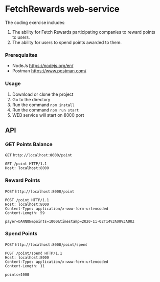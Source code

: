 # FetchRewards web-service

The coding exercise includes: 
1. The ability for Fetch Rewards participating companies to reward points to users.
2. The ability for users to spend points awarded to them.

### Prerequisites
-   NodeJs https://nodejs.org/en/ 
-   Postman https://www.postman.com/

### Usage

1. Download or clone the project
2. Go to the directory
3. Run the command `npm install`
4. Run the command `npm run start`
5. WEB service will start on 8000 port

## API

### GET Points Balance

`GET` `http://localhost:8000/point`

```
GET /point HTTP/1.1
Host: localhost:8000
```

### Reward Points

`POST` `http://localhost:8000/point`

```
POST /point HTTP/1.1
Host: localhost:8000
Content-Type: application/x-www-form-urlencoded
Content-Length: 59

payer=DANNON&points=1000&timestamp=2020-11-02T14%3A00%3A00Z
```
### Spend Points

`POST` `http://localhost:8000/point/spend`

```
POST /point/spend HTTP/1.1
Host: localhost:8000
Content-Type: application/x-www-form-urlencoded
Content-Length: 11

points=1000
```


